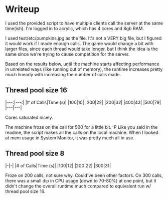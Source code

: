 # Writeup
I used the provided script to have multiple clients call the server at the same time(ish). I'm logged in to acrylic, which has 4 cores and 8gb RAM.

I used test/etc/pumpkins.jpg as the file. It's not a VERY big file, but I figured it would work if I made enough calls. The game would change a bit with larger files, since each thread would take longer, but I think the idea is the same since we're trying to cause competition for the server.

Based on the results below, until the machine starts affecting performance in unrelated ways (like running out of memory), the runtime increases pretty much linearly with increasing the number of calls made.

## Thread pool size 16
|---:|---:|
|# of Calls|Time (s)|
|100|10|
|200|22|
|300|32|
|400|43|
|500|79|
|---|---|

Cores saturated nicely.

The machine froze on the call for 500 for a little bit. :P Like you said in the readme, the script makes all the calls on the local machine. When I looked at mem usage in System Monitor, it was pretty much all in use.

## Thread pool size 8
|-|-|
|# of Calls|Time (s)|
|100|12|
|200|22|
|300|31|

Froze on 200 calls, not sure why. Could've been other factors. On 300 calls, there was a small dip in CPU usage (down to 70-80%) at one point, but it didn't change the overall runtime much compared to equivalent run w/ thread pool size 16.
